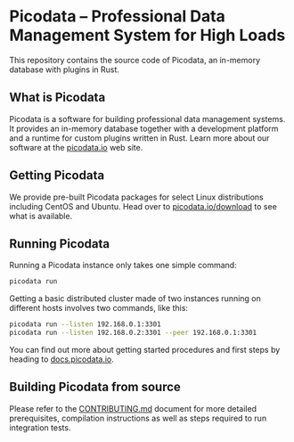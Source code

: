 # Picodata – Professional Data Management System for High Loads

This repository contains the source code of Picodata, an in-memory
database with plugins in Rust.

## What is Picodata

Picodata is a software for building professional data management
systems. It provides an in-memory database together with a development
platform and a runtime for custom plugins written in Rust. Learn more
about our software at the [picodata.io] web site.

[picodata.io]: https://picodata.io/picodata/

## Getting Picodata

We provide pre-built Picodata packages for select Linux distributions
including CentOS and Ubuntu. Head over to
[picodata.io/download] to see what is available.

[picodata.io/download]: https://picodata.io/download/

## Running Picodata

Running a Picodata instance only takes one simple command:

```bash
picodata run
```

Getting a basic distributed cluster made of two instances running on
different hosts involves two commands, like this:

```bash
picodata run --listen 192.168.0.1:3301
picodata run --listen 192.168.0.2:3301 --peer 192.168.0.1:3301
```

You can find out more about getting started procedures and first steps
by heading to [docs.picodata.io].

[docs.picodata.io]: https://docs.picodata.io/picodata/stable/

## Building Picodata from source

Please refer to the [CONTRIBUTING.md](CONTRIBUTING.md) document for more
detailed prerequisites, compilation instructions as well as steps
required to run integration tests.
